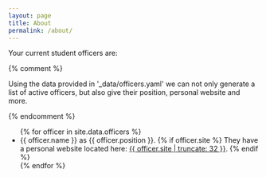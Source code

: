 ```yaml
---
layout: page
title: About
permalink: /about/
---
```


Your current student officers are: 

{% comment %}

Using the data provided in '_data/officers.yaml' we can not only
generate a list of active officers, but also give their position,
personal website and more.

{% endcomment %}

<ul>
{% for officer in site.data.officers %}
	<li>{{ officer.name }} as {{ officer.position }}.
	{% if officer.site %}
		They have a personal website located here: <a href="{{ officer.site }}">{{ officer.site | truncate: 32 }}</a>.
	{% endif %}
	</li>
{% endfor %}
</ul>
